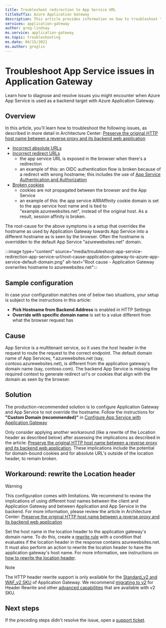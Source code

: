 ```yaml
---
title: Troubleshoot redirection to App Service URL
titleSuffix: Azure Application Gateway
description: This article provides information on how to troubleshoot the redirection issue when Azure Application Gateway is used with Azure App Service
services: application-gateway
author: greg-lindsay
ms.service: application-gateway
ms.topic: troubleshooting
ms.date: 04/15/2021
ms.author: greglin 
---
```


# Troubleshoot App Service issues in Application Gateway

Learn how to diagnose and resolve issues you might encounter when Azure App Service is used as a backend target with Azure Application Gateway.

## Overview

In this article, you'll learn how to troubleshoot the following issues, as described in more detail in Architecture Center: [Preserve the original HTTP host name between a reverse proxy and its backend web application](/azure/architecture/best-practices/host-name-preservation#potential-issues)

* [Incorrect absolute URLs](/azure/architecture/best-practices/host-name-preservation#incorrect-absolute-urls) 
* [Incorrect redirect URLs](/azure/architecture/best-practices/host-name-preservation#incorrect-redirect-urls)  
  * the app service URL is exposed in the browser when there's a redirection
  * an example of this: an OIDC authentication flow is broken because of a redirect with wrong hostname; this includes the use of [App Service Authentication and Authorization](../app-service/overview-authentication-authorization.md)
* [Broken cookies](/azure/architecture/best-practices/host-name-preservation#broken-cookies)
  * cookies are not propagated between the browser and the App Service
  * an example of this: the app service ARRAffinity cookie domain is set to the app service host name and is tied to "example.azurewebsites.net", instead of the original host.  As a result, session affinity is broken.

The root-cause for the above symptoms is a setup that overrides the hostname as used by Application Gateway towards App Service into a different hostname as is seen by the browser.  Often the hostname is overridden to the default App Service "azurewebsites.net" domain.

:::image type="content" source="media/troubleshoot-app-service-redirection-app-service-url/root-cause-application-gateway-to-azure-app-service-default-domain.png" alt-text="Root cause - Application Gateway overwrites hostname to azurewebsites.net":::

## Sample configuration

In case your configuration matches one of below two situations, your setup is subject to the instructions in this article:
- **Pick Hostname from Backend Address** is enabled in HTTP Settings
- **Override with specific domain name** is set to a value different from what the browser request has

## Cause

App Service is a multitenant service, so it uses the host header in the request to route the request to the correct endpoint. The default domain name of App Services, *.azurewebsites.net (say, contoso.azurewebsites.net), is different from the application gateway's domain name (say, contoso.com). The backend App Service is missing the required context to generate redirect url's or cookies that align with the domain as seen by the browser.

## Solution

The production-recommended solution is to configure Application Gateway and App Service to not override the hostname.  Follow the instructions for **"Custom Domain (recommended)"** in [Configure App Service with Application Gateway](./configure-web-app.md)

Only consider applying another workaround (like a rewrite of the Location header as described below) after assessing the implications as described in the article: [Preserve the original HTTP host name between a reverse proxy and its backend web application](/azure/architecture/best-practices/host-name-preservation).  These implications include the potential for domain-bound cookies and for absolute URL's outside of the location header, to remain broken.

## Workaround: rewrite the Location header

> [!WARNING]
> This configuration comes with limitations. We recommend to review the implications of using different host names between the client and Application Gateway and between Application and App Service in the backend.  For more information, please review the article in Architecture Center: [Preserve the original HTTP host name between a reverse proxy and its backend web application](/azure/architecture/best-practices/host-name-preservation)

Set the host name in the location header to the application gateway's domain name. To do this, create a [rewrite rule](./rewrite-http-headers-url.md) with a condition that evaluates if the location header in the response contains azurewebsites.net. It must also perform an action to rewrite the location header to have the application gateway's host name. For more information, see instructions on [how to rewrite the location header](./rewrite-http-headers-url.md#modify-a-redirection-url).

> [!NOTE]
> The HTTP header rewrite support is only available for the [Standard_v2 and WAF_v2 SKU](./application-gateway-autoscaling-zone-redundant.md) of Application Gateway. We recommend [migrating to v2](./migrate-v1-v2.md) for Header Rewrite and other [advanced capabilities](./overview-v2.md#feature-comparison-between-v1-sku-and-v2-sku) that are available with v2 SKU.


## Next steps

If the preceding steps didn't resolve the issue, open a [support ticket](https://azure.microsoft.com/support/options/).
